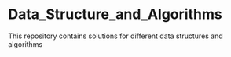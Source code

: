 # Data_Structure_and_Algorithms
 This repository contains solutions for different data structures and algorithms
